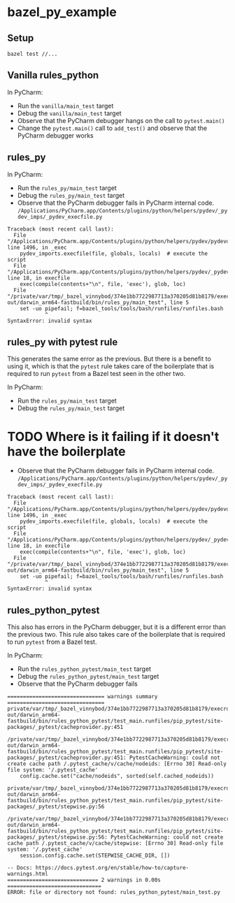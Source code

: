 # bazel_py_example

## Setup

```
bazel test //...
```

## Vanilla rules_python

In PyCharm:
* Run the `vanilla/main_test` target
* Debug the `vanilla/main_test` target
* Observe that the PyCharm debugger hangs on the call to `pytest.main()`
* Change the `pytest.main()` call to `add_test()` and observe that the PyCharm debugger works

## rules_py

In PyCharm:
* Run the `rules_py/main_test` target
* Debug the `rules_py/main_test` target
* Observe that the PyCharm debugger fails in PyCharm internal code.
`/Applications/PyCharm.app/Contents/plugins/python/helpers/pydev/_pydev_imps/_pydev_execfile.py`

```
Traceback (most recent call last):
  File "/Applications/PyCharm.app/Contents/plugins/python/helpers/pydev/pydevd.py", line 1496, in _exec
    pydev_imports.execfile(file, globals, locals)  # execute the script
  File "/Applications/PyCharm.app/Contents/plugins/python/helpers/pydev/_pydev_imps/_pydev_execfile.py", line 18, in execfile
    exec(compile(contents+"\n", file, 'exec'), glob, loc)
  File "/private/var/tmp/_bazel_vinnybod/374e1bb7722987713a370205d81b8179/execroot/__main__/bazel-out/darwin_arm64-fastbuild/bin/rules_py/main_test", line 5
    set -uo pipefail; f=bazel_tools/tools/bash/runfiles/runfiles.bash
            ^
SyntaxError: invalid syntax
```

## rules_py with pytest rule

This generates the same error as the previous.
But there is a benefit to using it, which is that the `pytest` rule takes care of the 
boilerplate that is required to run `pytest` from a Bazel test seen in the other two.

In PyCharm:
* Run the `rules_py/main_test` target
* Debug the `rules_py/main_test` target
# TODO Where is it failing if it doesn't have the boilerplate
* Observe that the PyCharm debugger fails in PyCharm internal code.
`/Applications/PyCharm.app/Contents/plugins/python/helpers/pydev/_pydev_imps/_pydev_execfile.py`

```
Traceback (most recent call last):
  File "/Applications/PyCharm.app/Contents/plugins/python/helpers/pydev/pydevd.py", line 1496, in _exec
    pydev_imports.execfile(file, globals, locals)  # execute the script
  File "/Applications/PyCharm.app/Contents/plugins/python/helpers/pydev/_pydev_imps/_pydev_execfile.py", line 18, in execfile
    exec(compile(contents+"\n", file, 'exec'), glob, loc)
  File "/private/var/tmp/_bazel_vinnybod/374e1bb7722987713a370205d81b8179/execroot/__main__/bazel-out/darwin_arm64-fastbuild/bin/rules_py/main_test", line 5
    set -uo pipefail; f=bazel_tools/tools/bash/runfiles/runfiles.bash
            ^
SyntaxError: invalid syntax
```

## rules_python_pytest

This also has errors in the PyCharm debugger, but it is a different error than the previous two.
This rule also takes care of the boilerplate that is required to run `pytest` from a Bazel test.

In PyCharm:
* Run the `rules_python_pytest/main_test` target
* Debug the `rules_python_pytest/main_test` target
* Observe that the PyCharm debugger fails

```
=============================== warnings summary ===============================
private/var/tmp/_bazel_vinnybod/374e1bb7722987713a370205d81b8179/execroot/__main__/bazel-out/darwin_arm64-fastbuild/bin/rules_python_pytest/test_main.runfiles/pip_pytest/site-packages/_pytest/cacheprovider.py:451
  /private/var/tmp/_bazel_vinnybod/374e1bb7722987713a370205d81b8179/execroot/__main__/bazel-out/darwin_arm64-fastbuild/bin/rules_python_pytest/test_main.runfiles/pip_pytest/site-packages/_pytest/cacheprovider.py:451: PytestCacheWarning: could not create cache path /.pytest_cache/v/cache/nodeids: [Errno 30] Read-only file system: '/.pytest_cache'
    config.cache.set("cache/nodeids", sorted(self.cached_nodeids))

private/var/tmp/_bazel_vinnybod/374e1bb7722987713a370205d81b8179/execroot/__main__/bazel-out/darwin_arm64-fastbuild/bin/rules_python_pytest/test_main.runfiles/pip_pytest/site-packages/_pytest/stepwise.py:56
  /private/var/tmp/_bazel_vinnybod/374e1bb7722987713a370205d81b8179/execroot/__main__/bazel-out/darwin_arm64-fastbuild/bin/rules_python_pytest/test_main.runfiles/pip_pytest/site-packages/_pytest/stepwise.py:56: PytestCacheWarning: could not create cache path /.pytest_cache/v/cache/stepwise: [Errno 30] Read-only file system: '/.pytest_cache'
    session.config.cache.set(STEPWISE_CACHE_DIR, [])

-- Docs: https://docs.pytest.org/en/stable/how-to/capture-warnings.html
============================= 2 warnings in 0.00s ==============================
ERROR: file or directory not found: rules_python_pytest/main_test.py
```